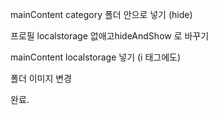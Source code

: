 mainContent category 폴더 안으로 넣기 (hide)

프로필 localstorage 없애고hideAndShow 로 바꾸기


mainContent localstorage 넣기 (i 태그에도)

폴더 이미지 변경

완료.
